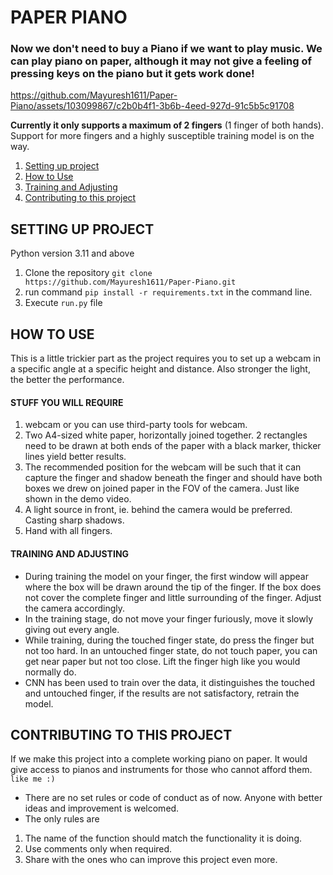 # PAPER PIANO

### Now we don't need to buy a Piano if we want to play music. We can play piano on paper, although it may not give a feeling of pressing keys on the piano but it gets work done!

https://github.com/Mayuresh1611/Paper-Piano/assets/103099867/c2b0b4f1-3b6b-4eed-927d-91c5b5c91708

**Currently it only supports a maximum of 2 fingers** (1 finger of both hands). Support for more fingers and a highly susceptible training model is on the way.

1. [Setting up project](#setting-up-project)
2. [How to Use](#how-to-use)
3. [Training and Adjusting ](#training-and-adjusting)
4. [Contributing to this project](#contributing-to-this-project)
   
## SETTING UP PROJECT
Python version 3.11 and above
1.  Clone the repository ```git clone https://github.com/Mayuresh1611/Paper-Piano.git```
2. run command ```pip install -r requirements.txt``` in the command line.
3. Execute ```run.py``` file

## HOW TO USE   
This is a little trickier part as the project requires you to set up a webcam in a specific angle at a specific height and distance. Also  stronger the light, the better the performance. 
#### STUFF YOU WILL REQUIRE 
1. webcam or you can use third-party tools for webcam. 
2. Two A4-sized white paper, horizontally joined together. 2 rectangles need to be drawn at both ends of the paper with a black marker, thicker lines yield better results. 
3. The recommended position for the webcam will be such that it can capture the finger and shadow beneath the finger and should have both boxes we drew on joined paper in the FOV of the camera.
Just like shown in the demo video.
4. A light source in front, ie. behind the camera would be preferred. Casting sharp shadows.
4. Hand with all fingers.

#### TRAINING AND ADJUSTING
* During training the model on your finger, the first window will appear where the box will be drawn around the tip of the finger. If the box does not cover the complete finger and little surrounding of the finger. Adjust the camera accordingly.
* In the training stage, do not move your finger furiously, move it slowly giving out every angle.
* While training, during the touched finger state, do press the finger but not too hard. In an untouched finger state, do not touch paper, you can get near paper but not too close. Lift the finger high like you would normally do.
* CNN has been used to train over the data, it distinguishes the touched and untouched finger, if the results are not satisfactory, retrain the model.    
## CONTRIBUTING TO THIS PROJECT
If we make this project into a complete working piano on paper. It would give access to pianos and instruments for those who cannot afford them. ```like me :)``` 

* There are no set rules or code of conduct as of now. Anyone with better ideas and improvement is welcomed. 
* The only rules are
1. The name of the function should match the functionality it is doing.
2. Use comments only when required. 
3. Share with the ones who can improve this project even more.

